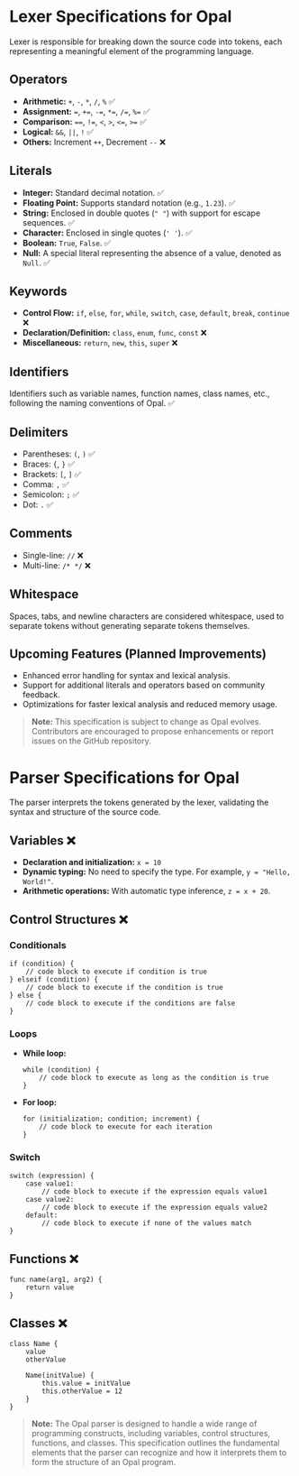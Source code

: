 # Lexer Specifications for Opal

Lexer is responsible for breaking down the source code into tokens, each representing a meaningful element of the programming language.

## Operators

- **Arithmetic:** `+`, `-`, `*`, `/`, `%` ✅
- **Assignment:** `=`, `+=`, `-=`, `*=`, `/=`, `%=` ✅
- **Comparison:** `==`, `!=`, `<`, `>`, `<=`, `>=` ✅
- **Logical:** `&&`, `||`, `!` ✅
- **Others:** Increment `++`, Decrement `--` ❌

## Literals

- **Integer:** Standard decimal notation. ✅
- **Floating Point:** Supports standard notation (e.g., `1.23`). ✅
- **String:** Enclosed in double quotes (`" "`) with support for escape sequences. ✅
- **Character:** Enclosed in single quotes (`' '`). ✅
- **Boolean:** `True`, `False`. ✅
- **Null:** A special literal representing the absence of a value, denoted as `Null`. ✅

## Keywords

- **Control Flow:** `if`, `else`, `for`, `while`, `switch`, `case`, `default`, `break`, `continue` ❌
- **Declaration/Definition:** `class`, `enum`, `func`, `const` ❌
- **Miscellaneous:** `return`, `new`, `this`, `super` ❌

## Identifiers

Identifiers such as variable names, function names, class names, etc., following the naming conventions of Opal. ✅

## Delimiters

- Parentheses: `(`, `)` ✅
- Braces: `{`, `}` ✅
- Brackets: `[`, `]` ✅
- Comma: `,` ✅
- Semicolon: `;` ✅
- Dot: `.` ✅

## Comments

- Single-line: `//` ❌
- Multi-line: `/* */` ❌

## Whitespace

Spaces, tabs, and newline characters are considered whitespace, used to separate tokens without generating separate tokens themselves.

## Upcoming Features (Planned Improvements)

- Enhanced error handling for syntax and lexical analysis.
- Support for additional literals and operators based on community feedback.
- Optimizations for faster lexical analysis and reduced memory usage.

> **Note:** This specification is subject to change as Opal evolves. Contributors are encouraged to propose enhancements or report issues on the GitHub repository.

# Parser Specifications for Opal

The parser interprets the tokens generated by the lexer, validating the syntax and structure of the source code.

## Variables ❌

- **Declaration and initialization:** `x = 10`
- **Dynamic typing:** No need to specify the type. For example, `y = "Hello, World!"`.
- **Arithmetic operations:** With automatic type inference, `z = x + 20`.

## Control Structures ❌

### Conditionals

```opal
if (condition) {
    // code block to execute if condition is true
} elseif (condition) {
    // code block to execute if the condition is true
} else {
    // code block to execute if the conditions are false
}
```

### Loops

- **While loop:**

  ```opal
  while (condition) {
      // code block to execute as long as the condition is true
  }
  ```

- **For loop:**

  ```opal
  for (initialization; condition; increment) {
      // code block to execute for each iteration
  }
  ```

### Switch

```opal
switch (expression) {
    case value1:
        // code block to execute if the expression equals value1
    case value2:
        // code block to execute if the expression equals value2
    default:
        // code block to execute if none of the values match
}
```

## Functions ❌

```opal
func name(arg1, arg2) {
    return value
}
```

## Classes ❌

```opal
class Name {
    value
    otherValue

    Name(initValue) {
        this.value = initValue
        this.otherValue = 12  
    }
}
```

> **Note:** The Opal parser is designed to handle a wide range of programming constructs, including variables, control structures, functions, and classes. This specification outlines the fundamental elements that the parser can recognize and how it interprets them to form the structure of an Opal program.
